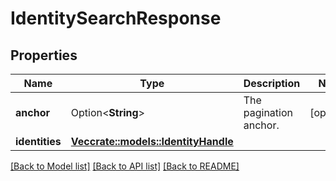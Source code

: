 # IdentitySearchResponse

## Properties

Name | Type | Description | Notes
------------ | ------------- | ------------- | -------------
**anchor** | Option<**String**> | The pagination anchor.  | [optional]
**identities** | [**Vec<crate::models::IdentityHandle>**](IdentityHandle.md) |  | 

[[Back to Model list]](../README.md#documentation-for-models) [[Back to API list]](../README.md#documentation-for-api-endpoints) [[Back to README]](../README.md)


